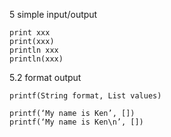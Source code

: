 5 simple input/output

    print xxx 
    print(xxx)
    println xxx 
    println(xxx)
    
5.2 format output

    printf(String format, List values)

    printf(‘My name is Ken’, [])
    printf(‘My name is Ken\n’, [])









